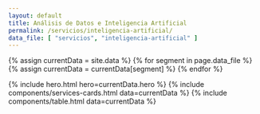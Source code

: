 ```yaml
---
layout: default
title: Análisis de Datos e Inteligencia Artificial
permalink: /servicios/inteligencia-artificial/
data_file: [ "servicios", "inteligencia-artificial" ]
---
```

{% assign currentData = site.data %}
{% for segment in page.data_file %}
  {% assign currentData = currentData[segment] %}
{% endfor %}

{% include hero.html hero=currentData.hero %}
{% include components/services-cards.html data=currentData %}
{% include components/table.html data=currentData %}